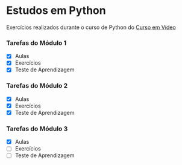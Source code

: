 # Estudos em Python
Exercícios realizados durante o curso de Python do [Curso em Vídeo](https://cursoemvideo.com)

### Tarefas do Módulo 1
- [x] Aulas
- [x] Exercícios
- [x] Teste de Aprendizagem
### Tarefas do Módulo 2
- [x] Aulas
- [x] Exercícios
- [x] Teste de Aprendizagem
### Tarefas do Módulo 3
- [x] Aulas
- [ ] Exercícios
- [ ] Teste de Aprendizagem
